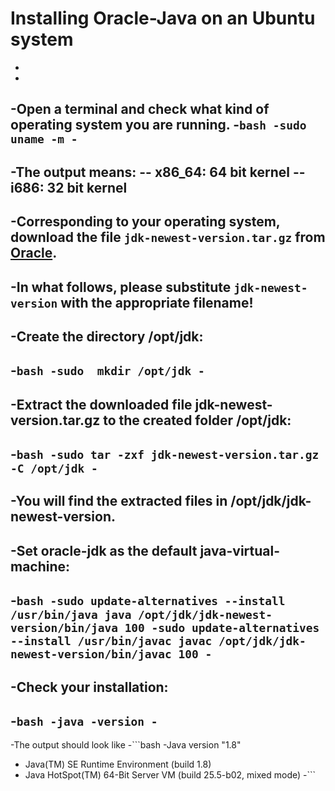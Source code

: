Installing Oracle-Java on an Ubuntu system
  ===========
 -
 -
 -Open a terminal and check what kind of operating system you are running.
 -```bash
 -sudo  uname -m
 -```
 -
 -The output means:
 -- x86_64: 64 bit kernel
 -- i686: 32 bit kernel
 -
 -Corresponding to your operating system, download the  file ```jdk-newest-version.tar.gz``` from [Oracle](http://www.oracle.com/technetwork/java/javase/downloads/index.html?ssSourceSiteId=otnjp).
 -
 -In what follows, please substitute ```jdk-newest-version``` with the appropriate filename!
 -
 -Create the directory /opt/jdk:
 -
 -```bash
 -sudo  mkdir /opt/jdk
 -```
 -
 -Extract the downloaded file jdk-newest-version.tar.gz to the created folder /opt/jdk:
 -
 -```bash
 -sudo tar -zxf jdk-newest-version.tar.gz -C /opt/jdk
 -```
 -
 -You will find the extracted files in /opt/jdk/jdk-newest-version.
 -
 -Set oracle-jdk as the default java-virtual-machine:
 -
 -```bash
 -sudo update-alternatives --install /usr/bin/java java /opt/jdk/jdk-newest-version/bin/java 100
 -sudo update-alternatives --install /usr/bin/javac javac /opt/jdk/jdk-newest-version/bin/javac 100
 -```
 -
 -Check your installation:
 -
 -```bash
 -java -version
 -```
 -
 -The output should look like 
 -```bash
 -Java version "1.8"
 -    Java(TM) SE Runtime Environment (build 1.8)
 -    Java HotSpot(TM) 64-Bit Server VM (build 25.5-b02, mixed mode) 
 -```
